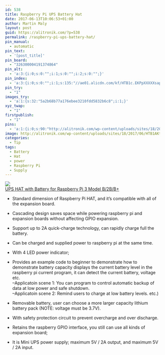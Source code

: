 ```yaml
---
id: 538
title: Raspberry Pi UPS Battery Hat
date: 2017-06-13T10:06:53+01:00
author: Martin Maly
layout: post
guid: https://alitronik.com/?p=538
permalink: /raspberry-pi-ups-battery-hat/
pin_manual:
  - automatic
pin_text:
  - '[post_title]'
pin_board:
  - "326300004191374864"
pin_alt:
  - 'a:3:{i:0;s:0:"";i:1;s:0:"";i:2;s:0:"";}'
pin_index:
  - 'a:3:{i:0;s:0:"";i:1;s:135:"//ae01.alicdn.com/kf/HTB1c.EKPpXXXXXsapXXq6xXFXXXp/-font-b-UPS-b-font-font-b-HAT-b-font-with-Battery-for-Raspberry-font.jpg_220x220.jpg";i:2;s:90:"http://alitronik.com/wp-content/uploads/sites/18/2017/06/HTB1AKtaPFXXXXafXFXXq6xXFXXX5.jpg";}'
pin_try:
  - "1"
images_try:
  - 'a:1:{s:32:"5a2b68b77a176ebee3210fdd5832b6c8";i:1;}'
xyz_twap:
  - "1"
firstpublish:
  - "1"
pins:
  - 'a:1:{i:0;s:90:"http://alitronik.com/wp-content/uploads/sites/18/2017/06/HTB1AKtaPFXXXXafXFXXq6xXFXXX5.jpg";}'
image: http://alitronik.com/wp-content/uploads/sites/18/2017/06/HTB1AKtaPFXXXXafXFXXq6xXFXXX5.jpg
categories:
  - Tip
tags:
  - Battery
  - Hat
  - power
  - Raspberry Pi
  - Supply
---
```

<a href="http://s.click.aliexpress.com/e/7ey7MFe" target="_parent"><img src="//ae01.alicdn.com/kf/HTB1c.EKPpXXXXXsapXXq6xXFXXXp/-font-b-UPS-b-font-font-b-HAT-b-font-with-Battery-for-Raspberry-font.jpg_220x220.jpg" /><span style="display: block;">UPS HAT with Battery for Raspberry Pi 3 Model B/2B/B+</span></a>

<div>
  <ul>
    <li>
      Standard dimension of Raspberry Pi HAT, and it&#8217;s compatible with all of the expansion board.
    </li>
  </ul>
</div>

<div>
  <ul>
    <li>
      Cascading design saves space while powering raspberry pi and expansion boards without affecting GPIO expansion.
    </li>
  </ul>
</div>

<div>
  <ul>
    <li>
      Support up to 2A quick-charge technology, can rapidly charge full the battery.
    </li>
  </ul>
</div>

<div>
  <ul>
    <li>
      Can be charged and supplied power to raspberry pi at the same time.
    </li>
  </ul>
</div>

<div>
  <ul>
    <li>
      With 4 LED power indicator;
    </li>
  </ul>
</div>

  * Provides an example code to beginner to demonstrate how to demonstrate battery capacity displays the current battery level in the raspberry pi current program, it can detect the current battery, voltage etc.  
    &#8211;Applicatoin scene 1: You can program to control automatic backup of data at low power and safe shutdown.  
    &#8211;Applicatoin scene 2: Remind users to charge at low battery levels. etc.)

<div>
  <ul>
    <li>
      Removable battery, user can choose a more larger capacity lithium battery pack (NOTE: voltage must be 3.7V).
    </li>
  </ul>
</div>

<div>
  <ul>
    <li>
      With safety protection circuit to prevent overcharge and over discharge.
    </li>
  </ul>
</div>

<div>
  <ul>
    <li>
      Retains the raspberry GPIO interface, you still can use all kinds of expansion board;
    </li>
  </ul>
</div>

<div>
  <ul>
    <li>
      It is Mini UPS power supply; maximum 5V / 2A output, and maximum 5V / 2A input.
    </li>
  </ul>
</div>